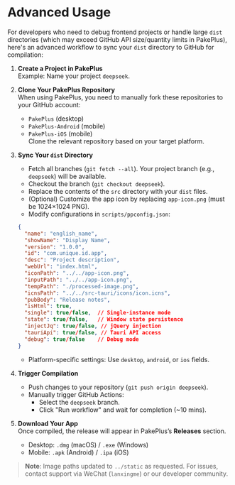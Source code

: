 # Advanced Usage

For developers who need to debug frontend projects or handle large `dist` directories (which may exceed GitHub API size/quantity limits in PakePlus), here's an advanced workflow to sync your `dist` directory to GitHub for compilation:

1. **Create a Project in PakePlus**  
   Example: Name your project `deepseek`.

2. **Clone Your PakePlus Repository**  
   When using PakePlus, you need to manually fork these repositories to your GitHub account:
   - `PakePlus` (desktop)
   - `PakePlus-Android` (mobile)
   - `PakePlus-iOS` (mobile)  
   Clone the relevant repository based on your target platform.

3. **Sync Your `dist` Directory**  
   - Fetch all branches (`git fetch --all`). Your project branch (e.g., `deepseek`) will be available.  
   - Checkout the branch (`git checkout deepseek`).  
   - Replace the contents of the `src` directory with your `dist` files.  
   - (Optional) Customize the app icon by replacing `app-icon.png` (must be 1024×1024 PNG).  
   - Modify configurations in `scripts/ppconfig.json`:

   ```json
   {
     "name": "english_name",
     "showName": "Display Name",
     "version": "1.0.0",
     "id": "com.unique.id.app",
     "desc": "Project description",
     "webUrl": "index.html",
     "iconPath": "../../app-icon.png",
     "inputPath": "../../app-icon.png",
     "tempPath": "./processed-image.png",
     "icnsPath": "../../src-tauri/icons/icon.icns",
     "pubBody": "Release notes",
     "isHtml": true,
     "single": true/false,  // Single-instance mode
     "state": true/false,   // Window state persistence
     "injectJq": true/false, // jQuery injection
     "tauriApi": true/false, // Tauri API access
     "debug": true/false    // Debug mode
   }
   ```
   - Platform-specific settings: Use `desktop`, `android`, or `ios` fields.

4. **Trigger Compilation**  
   - Push changes to your repository (`git push origin deepseek`).  
   - Manually trigger GitHub Actions:  
     - Select the `deepseek` branch.  
     - Click "Run workflow" and wait for completion (~10 mins).

5. **Download Your App**  
   Once compiled, the release will appear in PakePlus’s **Releases** section.  
   - Desktop: `.dmg` (macOS) / `.exe` (Windows)  
   - Mobile: `.apk` (Android) / `.ipa` (iOS)  

> **Note**: Image paths updated to `../static` as requested. For issues, contact support via WeChat (`lanxingme`) or our developer community.